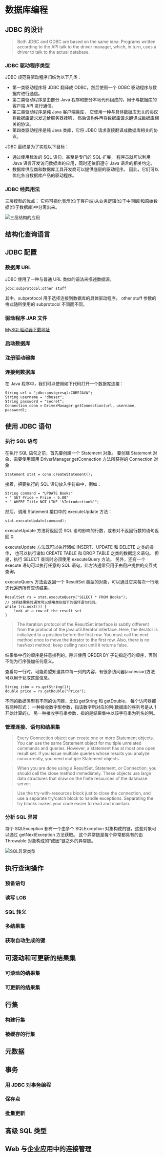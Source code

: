 # 数据库编程
## JDBC 的设计
> Both JDBC and ODBC are based on the same idea: 
  Programs written according to the API talk to the driver manager,
  which, in turn, uses a driver to talk to the actual database.

### JDBC 驱动程序类型
JDBC 规范将驱动程序归结为以下几类：
- 第一类驱动程序将 JDBC 翻译成 ODBC，然后使用一个 ODBC 驱动程序与数据库进行通信。
- 第二类驱动程序是由部分 Java 程序和部分本地代码组成的，用于与数据库的客户端 API 进行通信。
- 第三类驱动程序是纯 Java 客户端类库，
  它使用一种与具体数据库无关的协议将数据库请求发送给服务器挂钩，
  然后该构件再将数据库请求翻译成数据库相关的协议。
- 第四类驱动程序是纯 Java 类库，它将 JDBC 请求直接翻译成数据库相关的协议。

JDBC 最终是为了实现以下目标：
- 通过使用标准的 SQL 语句，甚至是专门的 SQL 扩展，
  程序员就可以利用 Java 语言开发访问数据库的应用，同时还依旧遵守 Java 语言的相关约定。
- 数据库供应商和数据库工具开发商可以提供底层的驱动程序。
  因此，它们可以优化各自数据库产品的驱动程序。

### JDBC 经典用法
三层模型的优点：
它将可视化表示(位于客户端)从业务逻辑(位于中间层)和原始数据(位于数据库)中分离出来。

![三层结构的应用](resource/three-tier.png)

## 结构化查询语言

## JDBC 配置
### 数据库 URL
JDBC 使用了一种与普通 URL 类似的语法来描述数据源。
```
jdbc:subprotocol:other stuff
```
其中，subprotocol 用于选择连接到数据库的具体驱动程序。
other stuff 参数的格式随所使用的 subprotocol 不同而不同。

### 驱动程序 JAR 文件
[MySQL驱动器下载地址](https://dev.mysql.com/downloads/connector/j/)

### 启动数据库
### 注册驱动器类
### 连接到数据库
在 Java 程序中，我们可以使用如下代码打开一个数据库连接：
```
String url = "jdbc:postgresql:COREJAVA";
String username = "dbuser";
String password = "secret";
Connection conn = DriverManager.getConnection(url, username, password);
```

## 使用 JDBC 语句
### 执行 SQL 语句
在执行 SQL 语句之前，首先要创建一个 Statement 对象。
要创建 Statement 对象，需要使用调用 DriverManager.getConnection 方法所获得的 Connection 对象
```
Statement stat = conn.createStatement();
```
接着，把要执行的 SQL 语句放入字符串中，例如：
```
String command = "UPDATE Books"
+ " SET Price = Price - 5.00"
+ " WHERE Title NOT LIKE '%Introduction%'";
```
然后，调用 Statement 接口中的 executeUpdate 方法：
```
stat.executeUpdate(command);
```
executeUpdate 方法将返回受 SQL 语句影响的行数，或者对不返回行数的语句返回 0.

executeUpdate 方法既可以执行诸如 INSERT、UPDATE 和 DELETE 之类的操作，
也可以执行诸如 CREATE TABLE 和 DROP TABLE 之类的数据定义语句。
但是，执行 SELECT 查询时必须使用 executeQuery 方法。
另外，还有一个 execute 语句可以执行任意的 SQL 语句，此方法通常只用于由用户提供的交互式查询。

executeQuery 方法会返回一个 ResultSet 类型的对象，可以通过它来每次一行地迭代遍历所有查询结果。
```
ResultSet rs = stat.executeQuery("SELECT * FROM Books");
// 分析结果集时通常可以使用类似如下的循环语句代码。
while (rs.next()) {
    look at a row of the result set
}
```
> The iteration protocol of the ResultSet interface is subtly different from the protocol
  of the java.util.Iterator interface. Here, the iterator is initialized to a position before
  the first row. You must call the next method once to move the iterator to the first row.
  Also, there is no hasNext method; keep calling next until it returns false.

结果集中行的顺序是任意排列的。除非使用 ORDER BY 子句指定行的顺序，否则不能为行序强加任何意义。

查看每一行时，可能希望知道其中每一列的内容，有很多访问器(accessor)方法可以用于获取这些信息。
```
String isbn = rs.getString(1);
double price = rs.getDouble("Price");
```
不同的数据类型有不同的访问器，比如 getString 和 getDouble。
每个访问器都有两种形式：
一种接收数字型参数，指该数字所对应的列(数据库的序列号是从 1 开始计算的)。
另一种接收字符串参数，指的是结果集中以该字符串为列名的列。

### 管理连接、语句和结果集
> Every Connection object can create one or more Statement objects. You can use the same
  Statement object for multiple unrelated commands and queries. However, a statement has at
  most one open result set. If you issue multiple queries whose results you analyze concurrently,
  you need multiple Statement objects.

> When you are done using a ResultSet, Statement, or Connection, you should call the close
  method immediately. These objects use large data structures that draw on the finite resources
  of the database server.

> Use the try-with-resources block just to close the connection, and use a separate
  try/catch block to handle exceptions. Separating the try blocks makes your code easier
  to read and maintain.

### 分析 SQL 异常
每个 SQLException 都有一个由多个  SQLException 对象构成的链，这些对象可以通过 getNextException 方法获取。
这个异常链是每个异常都具有的由 Throwable 对象构成的“成因”链之外的异常链。

![SQL异常类型](resource/SQL-Exception.png)


## 执行查询操作
### 预备语句

### 读写 LOB

### SQL 转义

### 多结果集

### 获取自动生成的键


## 可滚动和可更新的结果集
### 可滚动的结果集
### 可更新的结果集

## 行集
### 构建行集
### 被缓存的行集

## 元数据

## 事务
### 用 JDBC 对事务编程
### 保存点
### 批量更新

## 高级 SQL 类型

## Web 与企业应用中的连接管理












































